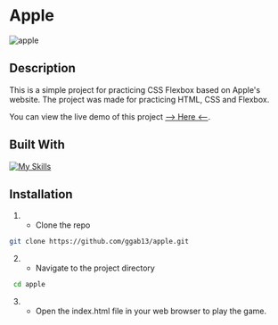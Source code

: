 # Apple


![apple](https://github.com/ggab13/apple/assets/67071512/9a5fd013-87dc-4dbc-94c8-fb278df8e96c)



## Description

This is a simple project for practicing CSS Flexbox based on Apple's website. 
The project was made for practicing HTML, CSS and Flexbox.

You can view the live demo of this project [--> Here <--](https://ggab13.github.io/apple/).

## Built With

[![My Skills](https://skillicons.dev/icons?i=html,css)](https://skillicons.dev)


## Installation 

1. - Clone the repo
 ```sh
git clone https://github.com/ggab13/apple.git
   ```

2. - Navigate to the project directory
```sh
 cd apple
 ```
3. - Open the index.html file in your web browser to play the game.
